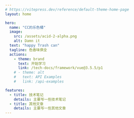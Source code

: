 ```yaml
---
# https://vitepress.dev/reference/default-theme-home-page
layout: home

hero:
  name: "CC的乐色桶"
  image:
    src: /assets/acid-2-alpha.png
    alt: Damn it
  text: "happy Trash can"
  tagline: 色香味俱全
  actions:
    - theme: brand
      text: 开始学习
      link: /tech-docs/framework/vue@3.5.5/p1
    # - theme: alt
    #   text: API Examples
    #   link: /api-examples

features:
  - title: 技术笔记
    details: 主要写一些技术笔记
  - title: 其他文章
    details: 主要写一些其他文章
---
```


